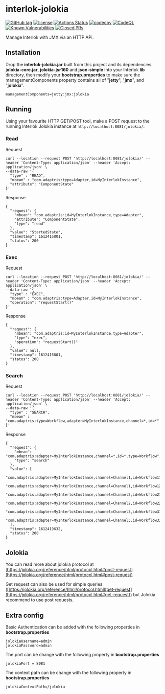 # interlok-jolokia

[![GitHub tag](https://img.shields.io/github/tag/adaptris/interlok-jolokia.svg)](https://github.com/adaptris/interlok-jolokia/tags)
[![license](https://img.shields.io/github/license/adaptris/interlok-jolokia.svg)](https://github.com/adaptris/interlok-jolokia/blob/develop/LICENSE)
[![Actions Status](https://github.com/adaptris/interlok-jolokia/actions/workflows/gradle-publish.yml/badge.svg)](https://github.com/adaptris/interlok-jolokia/actions)
[![codecov](https://codecov.io/gh/adaptris/interlok-jolokia/branch/develop/graph/badge.svg)](https://codecov.io/gh/adaptris/interlok-jolokia)
[![CodeQL](https://github.com/adaptris/interlok-jolokia/workflows/CodeQL/badge.svg)](https://github.com/adaptris/interlok-jolokia/security/code-scanning)
[![Known Vulnerabilities](https://snyk.io/test/github/adaptris/interlok-jolokia/badge.svg?targetFile=build.gradle)](https://snyk.io/test/github/adaptris/interlok-jolokia?targetFile=build.gradle)
[![Closed PRs](https://img.shields.io/github/issues-pr-closed/adaptris/interlok-jolokia)](https://github.com/adaptris/interlok-jolokia/pulls?q=is%3Apr+is%3Aclosed)

Manage Interlok with JMX via an HTTP API.


## Installation

Drop the **interlok-jolokia.jar** built from this project and its dependencies **jolokia-core.jar**, **jolokia-jsr160** and **json-simple** into your Interlok **lib** directory, then modify your **bootstrap.properties** to make sure the managementComponents property contains all of "**jetty**", "**jmx**", and "**jolokia**".

```
managementComponents=jetty:jmx:jolokia
```

## Running

Using your favourite HTTP GET/POST tool, make a POST request to the running Interlok Jolokia instance at `http://localhost:8081/jolokia/`:

### Read

Request

```
curl --location --request POST 'http://localhost:8081/jolokia/' --header 'Content-Type: application/json' --header 'Accept: application/json' \
--data-raw '{
  "type" : "READ",
  "mbean" : "com.adaptris:type=Adapter,id=MyInterlokInstance",
  "attribute": "ComponentState"
}'
```

Response

```
{
  "request": {
    "mbean": "com.adaptris:id=MyInterlokInstance,type=Adapter",
    "attribute": "ComponentState",
    "type": "read"
  },
  "value": "StartedState",
  "timestamp": 1612416801,
  "status": 200
}
```

### Exec

Request

```
curl --location --request POST 'http://localhost:8081/jolokia/' --header 'Content-Type: application/json' --header 'Accept: application/json' \
--data-raw '{
  "type" : "EXEC",
  "mbean" : "com.adaptris:type=Adapter,id=MyInterlokInstance",
  "operation": "requestStart()"
}'
```

Response

```
{
  "request": {
    "mbean": "com.adaptris:id=MyInterlokInstance,type=Adapter",
    "type": "exec",
    "operation": "requestStart()"
  },
  "value": null,
  "timestamp": 1612416801,
  "status": 200
}
```

### Search

Request

```
curl --location --request POST 'http://localhost:8081/jolokia/' --header 'Content-Type: application/json' --header 'Accept: application/json' \
--data-raw '{
  "type" : "SEARCH",
  "mbean" : "com.adaptris:type=Workflow,adapter=MyInterlokInstance,channel=*,id=*"
}'
```

Response

```
{
  "request": {
    "mbean": "com.adaptris:adapter=MyInterlokInstance,channel=*,id=*,type=Workflow",
    "type": "search"
  },
  "value": [
    "com.adaptris:adapter=MyInterlokInstance,channel=Channel1,id=Workflow11,type=Workflow",
    "com.adaptris:adapter=MyInterlokInstance,channel=Channel1,id=Workflow12,type=Workflow",
    "com.adaptris:adapter=MyInterlokInstance,channel=Channel2,id=Workflow21,type=Workflow",
    "com.adaptris:adapter=MyInterlokInstance,channel=Channel2,id=Workflow22,type=Workflow",
    "com.adaptris:adapter=MyInterlokInstance,channel=Channel3,id=Workflow31,type=Workflow",
    "com.adaptris:adapter=MyInterlokInstance,channel=Channel3,id=Workflow33,type=Workflow"
  ],
  "timestamp": 1612419632,
  "status": 200
}
```

## Jolokia

You can read more about jolokia protocol at [https://jolokia.org/reference/html/protocol.html#post-request](https://jolokia.org/reference/html/protocol.html#post-request)

Get request can also be used for simple queries ([https://jolokia.org/reference/html/protocol.html#get-request](https://jolokia.org/reference/html/protocol.html#get-request)) but Jolokia recommend to use post requests.

## Extra config

Basic Authentication can be added with the following properties in **bootstrap.properties**

```
jolokiaUsername=admin
jolokiaPassword=admin
```

The port can be change with the following property in **bootstrap.properties**

```
jolokiaPort = 8081
```

The context path can be change with the following property in **bootstrap.properties**

```
jolokiaContextPath=/jolokia
```

